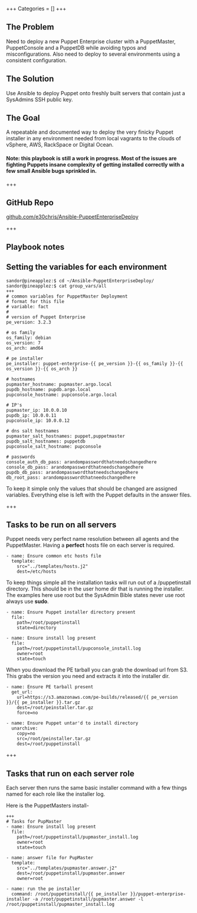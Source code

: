 +++
Categories = []
+++

## The Problem
Need to deploy a new Puppet Enterprise cluster with a PuppetMaster, PuppetConsole and a PuppetDB while avoiding typos and misconfigurations.  Also need to deploy to several environments using a consistent configuration.

## The Solution
Use Ansible to deploy Puppet onto freshly built servers that contain just a SysAdmins SSH public key.

## The Goal
A repeatable and documented way to deploy the very finicky Puppet installer in any environment needed from local vagrants to the clouds of vSphere, AWS, RackSpace or Digital Ocean.

#### Note: this playbook is still a work in progress.  Most of the issues are fighting Puppets insane complexity of getting installed correctly with a few small Ansible bugs sprinkled in.


+++

## GitHub Repo
[github.com/e30chris/Ansible-PuppetEnterpriseDeploy](https://github.com/e30chris/Ansible-PuppetEnterpriseDeploy)


+++
## Playbook notes

## Setting the variables for each environment

~~~
sandor@pineapplez:$ cd ~/Ansible-PuppetEnterpriseDeploy/
sandor@pineapplez:$ cat group_vars/all
+++
# common variables for PuppetMaster Deployment
# format for this file
# variable: fact
#
# version of Puppet Enterprise
pe_version: 3.2.3

# os family
os_family: debian
os_version: 7
os_arch: amd64

# pe installer 
pe_installer: puppet-enterprise-{{ pe_version }}-{{ os_family }}-{{ os_version }}-{{ os_arch }}

# hostnames
pupmaster_hostname: pupmaster.argo.local
pupdb_hostname: pupdb.argo.local
pupconsole_hostname: pupconsole.argo.local

# IP's
pupmaster_ip: 10.0.0.10
pupdb_ip: 10.0.0.11
pupconsole_ip: 10.0.0.12

# dns salt hostnames
pupmaster_salt_hostnames: puppet,puppetmaster
pupdb_salt_hostnames: puppetdb
pupconsole_salt_hostname: pupconsole

# passwords
console_auth_db_pass: arandompasswordthatneedschangedhere
console_db_pass: arandompasswordthatneedschangedhere
pupdb_db_pass: arandompasswordthatneedschangedhere
db_root_pass: arandompasswordthatneedschangedhere

~~~

To keep it simple only the values that should be changed are assigned variables.  Everything else is left with the Puppet defaults in the answer files.

+++

## Tasks to be run on all servers

Puppet needs very perfect name resolution between all agents and the PuppetMaster.  Having a **perfect** hosts file on each server is required.

~~~
- name: Ensure common etc hosts file
  template:
    src="../templates/hosts.j2"
    dest=/etc/hosts
~~~

To keep things simple all the installation tasks will run out of a /puppetinstall directory.  This should be in the user home dir that is running the installer.  The examples here use root but the SysAdmin Bible states never use root always use **sudo**.

~~~
- name: Ensure Puppet installer directory present
  file:
    path=/root/puppetinstall
    state=directory

- name: Ensure install log present
  file:
    path=/root/puppetinstall/pupconsole_install.log
    owner=root
    state=touch
~~~


When you download the PE tarball you can grab the download url from S3.  This grabs the version you need and extracts it into the installer dir.

~~~
- name: Ensure PE tarball present
  get_url:
    url=https://s3.amazonaws.com/pe-builds/released/{{ pe_version }}/{{ pe_installer }}.tar.gz
    dest=/root/peinstaller.tar.gz
    force=no

- name: Ensure Puppet untar'd to install directory
  unarchive:
    copy=no
    src=/root/peinstaller.tar.gz
    dest=/root/puppetinstall

~~~
+++

## Tasks that run on each server role

Each server then runs the same basic installer command with a few things named for each role like the installer log.

Here is the PuppetMasters install-

~~~
+++
# Tasks for PupMaster
- name: Ensure install log present
  file:
    path=/root/puppetinstall/pupmaster_install.log
    owner=root
    state=touch

- name: answer file for PupMaster
  template:
    src="../templates/pupmaster.answer.j2"
    dest=/root/puppetinstall/pupmaster.answer
    owner=root

- name: run the pe installer
  command: /root/puppetinstall/{{ pe_installer }}/puppet-enterprise-installer -a /root/puppetinstall/pupmaster.answer -l /root/puppetinstall/pupmaster_install.log

~~~


